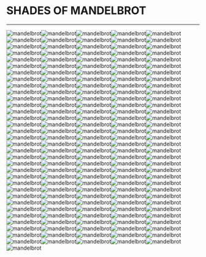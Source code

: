 # SHADES OF MANDELBROT

---

![mandelbrot](shades/mandelbrot001.png)![mandelbrot](shades/mandelbrot002.png)![mandelbrot](shades/mandelbrot003.png)![mandelbrot](shades/mandelbrot004.png)![mandelbrot](shades/mandelbrot005.png)![mandelbrot](shades/mandelbrot006.png)![mandelbrot](shades/mandelbrot007.png)![mandelbrot](shades/mandelbrot008.png)![mandelbrot](shades/mandelbrot009.png)![mandelbrot](shades/mandelbrot0010.png)![mandelbrot](shades/mandelbrot0011.png)![mandelbrot](shades/mandelbrot0012.png)![mandelbrot](shades/mandelbrot0013.png)![mandelbrot](shades/mandelbrot0014.png)![mandelbrot](shades/mandelbrot0015.png)![mandelbrot](shades/mandelbrot0016.png)![mandelbrot](shades/mandelbrot0017.png)![mandelbrot](shades/mandelbrot0018.png)![mandelbrot](shades/mandelbrot0019.png)![mandelbrot](shades/mandelbrot0020.png)![mandelbrot](shades/mandelbrot0021.png)![mandelbrot](shades/mandelbrot0022.png)![mandelbrot](shades/mandelbrot0023.png)![mandelbrot](shades/mandelbrot0024.png)![mandelbrot](shades/mandelbrot0025.png)![mandelbrot](shades/mandelbrot0026.png)![mandelbrot](shades/mandelbrot0027.png)![mandelbrot](shades/mandelbrot0028.png)![mandelbrot](shades/mandelbrot0029.png)![mandelbrot](shades/mandelbrot0030.png)![mandelbrot](shades/mandelbrot0031.png)![mandelbrot](shades/mandelbrot0032.png)![mandelbrot](shades/mandelbrot0033.png)![mandelbrot](shades/mandelbrot0034.png)![mandelbrot](shades/mandelbrot0035.png)![mandelbrot](shades/mandelbrot0036.png)![mandelbrot](shades/mandelbrot0037.png)![mandelbrot](shades/mandelbrot0038.png)![mandelbrot](shades/mandelbrot0039.png)![mandelbrot](shades/mandelbrot0040.png)![mandelbrot](shades/mandelbrot0041.png)![mandelbrot](shades/mandelbrot0042.png)![mandelbrot](shades/mandelbrot0043.png)![mandelbrot](shades/mandelbrot0044.png)![mandelbrot](shades/mandelbrot0045.png)![mandelbrot](shades/mandelbrot0046.png)![mandelbrot](shades/mandelbrot0047.png)![mandelbrot](shades/mandelbrot0048.png)![mandelbrot](shades/mandelbrot0049.png)![mandelbrot](shades/mandelbrot0050.png)![mandelbrot](shades/mandelbrot0051.png)![mandelbrot](shades/mandelbrot0052.png)![mandelbrot](shades/mandelbrot0053.png)![mandelbrot](shades/mandelbrot0054.png)![mandelbrot](shades/mandelbrot0055.png)![mandelbrot](shades/mandelbrot0056.png)![mandelbrot](shades/mandelbrot0057.png)![mandelbrot](shades/mandelbrot0058.png)![mandelbrot](shades/mandelbrot0059.png)![mandelbrot](shades/mandelbrot0060.png)![mandelbrot](shades/mandelbrot0061.png)![mandelbrot](shades/mandelbrot0062.png)![mandelbrot](shades/mandelbrot0063.png)![mandelbrot](shades/mandelbrot0064.png)![mandelbrot](shades/mandelbrot0065.png)![mandelbrot](shades/mandelbrot0066.png)![mandelbrot](shades/mandelbrot0067.png)![mandelbrot](shades/mandelbrot0068.png)![mandelbrot](shades/mandelbrot0069.png)![mandelbrot](shades/mandelbrot0070.png)![mandelbrot](shades/mandelbrot0071.png)![mandelbrot](shades/mandelbrot0072.png)![mandelbrot](shades/mandelbrot0073.png)![mandelbrot](shades/mandelbrot0074.png)![mandelbrot](shades/mandelbrot0075.png)![mandelbrot](shades/mandelbrot0076.png)![mandelbrot](shades/mandelbrot0077.png)![mandelbrot](shades/mandelbrot0078.png)![mandelbrot](shades/mandelbrot0079.png)![mandelbrot](shades/mandelbrot0080.png)![mandelbrot](shades/mandelbrot0081.png)![mandelbrot](shades/mandelbrot0082.png)![mandelbrot](shades/mandelbrot0083.png)![mandelbrot](shades/mandelbrot0084.png)![mandelbrot](shades/mandelbrot0085.png)![mandelbrot](shades/mandelbrot0086.png)![mandelbrot](shades/mandelbrot0087.png)![mandelbrot](shades/mandelbrot0088.png)![mandelbrot](shades/mandelbrot0089.png)![mandelbrot](shades/mandelbrot0090.png)![mandelbrot](shades/mandelbrot0091.png)![mandelbrot](shades/mandelbrot0092.png)![mandelbrot](shades/mandelbrot0093.png)![mandelbrot](shades/mandelbrot0094.png)![mandelbrot](shades/mandelbrot0095.png)![mandelbrot](shades/mandelbrot0096.png)![mandelbrot](shades/mandelbrot0097.png)![mandelbrot](shades/mandelbrot0098.png)![mandelbrot](shades/mandelbrot0099.png)![mandelbrot](shades/mandelbrot00100.png)![mandelbrot](shades/mandelbrot00101.png)![mandelbrot](shades/mandelbrot00102.png)![mandelbrot](shades/mandelbrot00103.png)![mandelbrot](shades/mandelbrot00104.png)![mandelbrot](shades/mandelbrot00105.png)![mandelbrot](shades/mandelbrot00106.png)![mandelbrot](shades/mandelbrot00107.png)![mandelbrot](shades/mandelbrot00108.png)![mandelbrot](shades/mandelbrot00109.png)![mandelbrot](shades/mandelbrot00110.png)![mandelbrot](shades/mandelbrot00111.png)![mandelbrot](shades/mandelbrot00112.png)![mandelbrot](shades/mandelbrot00113.png)![mandelbrot](shades/mandelbrot00114.png)![mandelbrot](shades/mandelbrot00115.png)![mandelbrot](shades/mandelbrot00116.png)![mandelbrot](shades/mandelbrot00117.png)![mandelbrot](shades/mandelbrot00118.png)![mandelbrot](shades/mandelbrot00119.png)![mandelbrot](shades/mandelbrot00120.png)![mandelbrot](shades/mandelbrot00121.png)![mandelbrot](shades/mandelbrot00122.png)![mandelbrot](shades/mandelbrot00123.png)![mandelbrot](shades/mandelbrot00124.png)![mandelbrot](shades/mandelbrot00125.png)![mandelbrot](shades/mandelbrot00126.png)![mandelbrot](shades/mandelbrot00127.png)![mandelbrot](shades/mandelbrot00128.png)![mandelbrot](shades/mandelbrot00129.png)![mandelbrot](shades/mandelbrot00130.png)![mandelbrot](shades/mandelbrot00131.png)![mandelbrot](shades/mandelbrot00132.png)![mandelbrot](shades/mandelbrot00133.png)![mandelbrot](shades/mandelbrot00134.png)![mandelbrot](shades/mandelbrot00135.png)![mandelbrot](shades/mandelbrot00136.png)![mandelbrot](shades/mandelbrot00137.png)![mandelbrot](shades/mandelbrot00138.png)![mandelbrot](shades/mandelbrot00139.png)![mandelbrot](shades/mandelbrot00140.png)![mandelbrot](shades/mandelbrot00141.png)![mandelbrot](shades/mandelbrot00142.png)![mandelbrot](shades/mandelbrot00143.png)![mandelbrot](shades/mandelbrot00144.png)![mandelbrot](shades/mandelbrot00145.png)![mandelbrot](shades/mandelbrot00146.png)![mandelbrot](shades/mandelbrot00147.png)![mandelbrot](shades/mandelbrot00148.png)![mandelbrot](shades/mandelbrot00149.png)![mandelbrot](shades/mandelbrot00150.png)![mandelbrot](shades/mandelbrot00151.png)![mandelbrot](shades/mandelbrot00152.png)![mandelbrot](shades/mandelbrot00153.png)![mandelbrot](shades/mandelbrot00154.png)![mandelbrot](shades/mandelbrot00155.png)![mandelbrot](shades/mandelbrot00156.png)![mandelbrot](shades/mandelbrot00157.png)![mandelbrot](shades/mandelbrot00158.png)![mandelbrot](shades/mandelbrot00159.png)![mandelbrot](shades/mandelbrot00160.png)![mandelbrot](shades/mandelbrot00161.png)![mandelbrot](shades/mandelbrot00162.png)![mandelbrot](shades/mandelbrot00163.png)![mandelbrot](shades/mandelbrot00164.png)![mandelbrot](shades/mandelbrot00165.png)![mandelbrot](shades/mandelbrot00166.png)